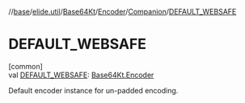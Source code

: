 //[base](../../../../../index.md)/[elide.util](../../../index.md)/[Base64Kt](../../index.md)/[Encoder](../index.md)/[Companion](index.md)/[DEFAULT_WEBSAFE](-d-e-f-a-u-l-t_-w-e-b-s-a-f-e.md)

# DEFAULT_WEBSAFE

[common]\
val [DEFAULT_WEBSAFE](-d-e-f-a-u-l-t_-w-e-b-s-a-f-e.md): [Base64Kt.Encoder](../index.md)

Default encoder instance for un-padded encoding.
